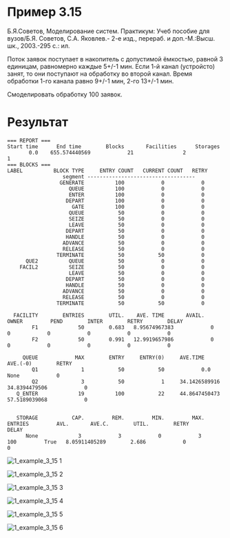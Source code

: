# Пример 3.15

Б.Я.Советов, Моделирование систем. Практикум: Учеб пособие для вузов/Б.Я. Советов, С.А. Яковлев.- 2-е изд., перераб. и доп.-М.:Высш. шк., 2003.-295 с.: ил.

Поток заявок поступает в накопитель с допустимой ёмкостью, равной 3 единицам, равномерно каждые 5+/-1 мин. Если 1-й канал (устройсто) занят, то они поступают на обработку во второй канал. Время обработки 1-го канала равно 9+/-1 мин, 2-го 13+/-1 мин. 

Смоделировать обработку 100 заявок.

Результат
=========

    === REPORT ===
    Start time      End time        Blocks       Facilities      Storages
           0.0    655.574440569            21                2             1
    === BLOCKS ===
    LABEL          BLOCK TYPE     ENTRY COUNT   CURRENT COUNT   RETRY
                      segment -----------------------------------
                     GENERATE          100            0            0
                        QUEUE          100            0            0
                        ENTER          100            0            0
                       DEPART          100            0            0
                         GATE          100            0            0
                        QUEUE           50            0            0
                        SEIZE           50            0            0
                        LEAVE           50            0            0
                       DEPART           50            0            0
                       HANDLE           50            0            0
                      ADVANCE           50            0            0
                      RELEASE           50            0            0
                    TERMINATE           50           50            0
          QUE2          QUEUE           50            0            0
        FACIL2          SEIZE           50            0            0
                        LEAVE           50            0            0
                       DEPART           50            0            0
                       HANDLE           50            0            0
                      ADVANCE           50            0            0
                      RELEASE           50            0            0
                    TERMINATE           50           50            0
    
      FACILITY        ENTRIES        UTIL.    AVE. TIME       AVAIL.        OWNER         PEND        INTER        RETRY        DELAY
            F1             50        0.683   8.95674967383            0            0            0            0            0            0
            F2             50        0.991   12.9919657986            0            0            0            0            0            0
    
         QUEUE            MAX        ENTRY     ENTRY(0)     AVE.TIME        AVE.(-0)        RETRY
            Q1              1           50           50            0.0         None            0
            Q2              3           50            1     34.1426589916   34.8394479506            0
       Q_ENTER             19          100           22     44.8647450473   57.5189039068            0
    
    
       STORAGE           CAP.         REM.         MIN.         MAX.      ENTRIES         AVL.       AVE.C.        UTIL.        RETRY        DELAY
          None             3            3            0            3          100         True   8.05911405289        2.686            0            0



  
![1_example_3_15 1](_001.png "_001.png")

![1_example_3_15 2](_002.png "_002.png")

![1_example_3_15 3](_003.png "_003.png")

![1_example_3_15 4](_004.png "_004.png")

![1_example_3_15 5](_005.png "_005.png")

![1_example_3_15 6](_006.png "_006.png")
